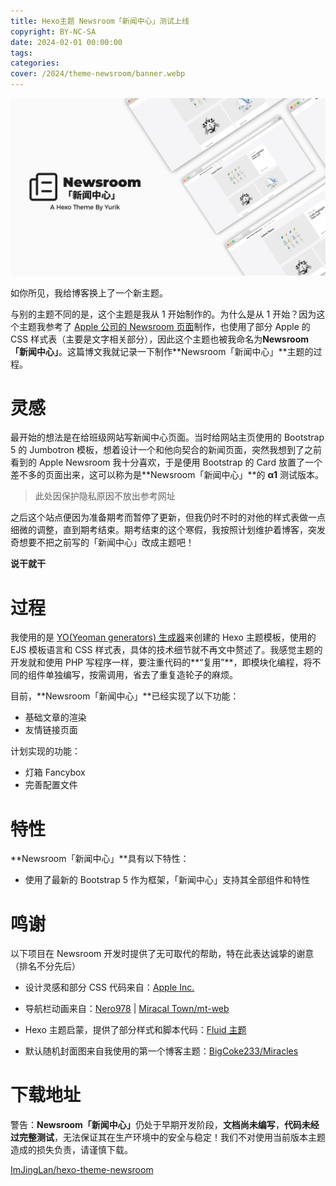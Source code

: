 ```yaml
---
title: Hexo主题 Newsroom「新闻中心」测试上线
copyright: BY-NC-SA
date: 2024-02-01 00:00:00
tags:
categories:
cover: /2024/theme-newsroom/banner.webp
---
```


![](/2024/theme-newsroom/banner.webp)

如你所见，我给博客换上了一个新主题。

与别的主题不同的是，这个主题是我从 1 开始制作的。为什么是从 1 开始？因为这个主题我参考了 [Apple 公司的 Newsroom 页面](https://www.apple.com.cn/newsroom/)制作，也使用了部分 Apple 的 CSS 样式表（主要是文字相关部分），因此这个主题也被我命名为**Newsroom「新闻中心」**。这篇博文我就记录一下制作**Newsroom「新闻中心」**主题的过程。

# 灵感

最开始的想法是在给班级网站写新闻中心页面。当时给网站主页使用的 Bootstrap 5 的 Jumbotron 模板，想着设计一个和他向契合的新闻页面，突然我想到了之前看到的 Apple Newsroom 我十分喜欢，于是便用 Bootstrap 的 Card 放置了一个差不多的页面出来，这可以称为是**Newsroom「新闻中心」**的 **α1** 测试版本。

> 此处因保护隐私原因不放出参考网址

之后这个站点便因为准备期考而暂停了更新，但我仍时不时的对他的样式表做一点细微的调整，直到期考结束。期考结束的这个寒假，我按照计划维护着博客，突发奇想要不把之前写的「新闻中心」改成主题吧！

**说干就干**

# 过程

我使用的是 [YO(Yeoman generators) 生成器](https://www.npmjs.com/package/yo)来创建的 Hexo 主题模板，使用的 EJS 模板语言和 CSS 样式表，具体的技术细节就不再文中赘述了。我感觉主题的开发就和使用 PHP 写程序一样，要注重代码的**“复用”**，即模块化编程，将不同的组件单独编写，按需调用，省去了重复造轮子的麻烦。

目前，**Newsroom「新闻中心」**已经实现了以下功能：

- 基础文章的渲染
- 友情链接页面

计划实现的功能：

- 灯箱 Fancybox
- 完善配置文件

# 特性

**Newsroom「新闻中心」**具有以下特性：

- 使用了最新的 Bootstrap 5 作为框架，「新闻中心」支持其全部组件和特性

# 鸣谢

以下项目在 Newsroom 开发时提供了无可取代的帮助，特在此表达诚挚的谢意（排名不分先后）

- 设计灵感和部分 CSS 代码来自：[Apple Inc.](//apple.com.cn)

- 导航栏动画来自：[Nero978](https://nero978.top/) | [Miracal Town/mt-web](https://github.com/Miracle-Town/mt-web)

- Hexo 主题启蒙，提供了部分样式和脚本代码：[Fluid 主题](https://github.com/fluid-dev/hexo-theme-fluid)

- 默认随机封面图来自我使用的第一个博客主题：[BigCoke233/Miracles](https://github.com/BigCoke233/miracles)

# 下载地址

<div class="alert alert-danger" role="alert">
  警告：<b>Newsroom「新闻中心」</b>仍处于早期开发阶段，<b>文档尚未编写</b>，<b>代码未经过完整测试</b>，无法保证其在生产环境中的安全与稳定！我们不对使用当前版本主题造成的损失负责，请谨慎下载。
</div>

<a href="https://github.com/ImJingLan/hexo-theme-newsroom" target="_blank" type="button" class="btn btn-outline-dark btn-lg w-100" ><i class="bi bi-github"></i> ImJingLan/hexo-theme-newsroom</a>
